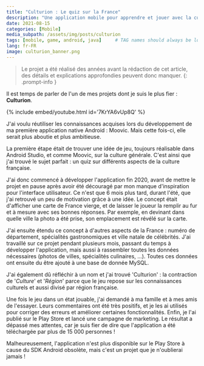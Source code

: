```yaml
---
title: "Culturion : Le quiz sur la France"
description: "Une application mobile pour apprendre et jouer avec la culture française."
date: 2021-08-15
categories: [Mobile]
media_subpath: /assets/img/posts/culturion
tags: [mobile, game, android, java]     # TAG names should always be lowercase
lang: fr-FR
image: culturion_banner.png
---
```


> Le projet a été réalisé des années avant la rédaction de cet article, des détails et explications approfondies peuvent donc manquer.
{: .prompt-info }

Il est temps de parler de l'un de mes projets dont je suis le plus fier : **Culturion**.

{% include embed/youtube.html id='7KrYA6vUp8Q' %}

J'ai voulu réutiliser les connaissances acquises lors du développement de ma première application native Android : Moovic. Mais cette fois-ci, elle serait plus aboutie et plus ambitieuse.

La première étape était de trouver une idée de jeu, toujours réalisable dans Android Studio, et comme Moovic, sur la culture générale. C'est ainsi que j'ai trouvé le sujet parfait : un quiz sur différents aspects de la culture française.

J'ai donc commencé à développer l'application fin 2020, avant de mettre le projet en pause après avoir été découragé par mon manque d'inspiration pour l'interface utilisateur. Ce n'est que 6 mois plus tard, durant l'été, que j'ai retrouvé un peu de motivation grâce à une idée. 
Le concept était d'afficher une carte de France vierge, et de laisser le joueur la remplir au fur et à mesure avec ses bonnes réponses. Par exemple, en devinant dans quelle ville la photo a été prise, son emplacement est révélé sur la carte.

J'ai ensuite étendu ce concept à d'autres aspects de la France : numéro de département, spécialités gastronomiques et ville natale de célébrités. J'ai travaillé sur ce projet pendant plusieurs mois, passant du temps à développer l'application, mais aussi à rassembler toutes les données nécessaires (photos de villes, spécialités culinaires, ...). Toutes ces données ont ensuite du être ajouté à une base de donnée MySQL.

J'ai également dû réfléchir à un nom et j'ai trouvé 'Culturion' : la contraction de '*Culture*' et '*Région*' parce que le jeu repose sur les connaissances culturels et aussi divisé par région française.

Une fois le jeu dans un état jouable, j'ai demandé à ma famille et à mes amis de l'essayer. Leurs commentaires ont été très positifs, et je les ai utilisés pour corriger des erreurs et améliorer certaines fonctionnalités.
Enfin, je l'ai publié sur le Play Store et lancé une campagne de marketing. Le résultat a dépassé mes attentes, car je suis fier de dire que l'application a été téléchargée par plus de 15 000 personnes !

Malheureusement, l'application n'est plus disponible sur le Play Store à cause du SDK Android obsolète, mais c'est un projet que je n'oublierai jamais !